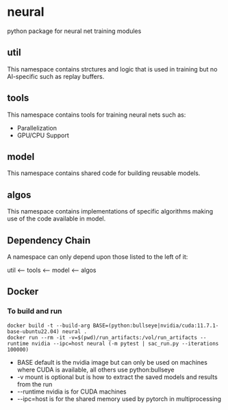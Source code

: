 # neural
python package for neural net training modules

## util
This namespace contains strctures and logic that is used in training but no AI-specific
such as replay buffers.

## tools
This namespace contains tools for training neural nets such as:
* Parallelization
* GPU/CPU Support

## model
This namespace contains shared code for building reusable models.

## algos
This namespace contains implementations of specific algorithms making use of the code available in model.

## Dependency Chain
A namespace can only depend upon those listed to the left of it:

util <-- tools <-- model <-- algos

## Docker

### To build and run
```
docker build -t --build-arg BASE=(python:bullseye|nvidia/cuda:11.7.1-base-ubuntu22.04) neural .
docker run --rm -it -v=$(pwd)/run_artifacts:/vol/run_artifacts --runtime nvidia --ipc=host neural (-m pytest | sac_run.py --iterations 100000)
```
* BASE default is the nvidia image but can only be used on machines where CUDA is available, all others use python:bullseye
* -v mount is optional but is how to extract the saved models and results from the run
* --runtime nvidia is for CUDA machines
* --ipc=host is for the shared memory used by pytorch in multiprocessing